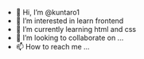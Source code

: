 - 👋 Hi, I’m @kuntaro1
- 👀 I’m interested in learn frontend
- 🌱 I’m currently learning html and css
- 💞️ I’m looking to collaborate on ...
- 📫 How to reach me ...

<!---
kuntaro1/kuntaro1 is a ✨ special ✨ repository because its `README.md` (this file) appears on your GitHub profile.
You can click the Preview link to take a look at your changes.
--->
